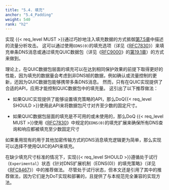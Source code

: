 ```yaml
---
title: "5.4. 填充"
anchor: "5.4_Padding"
weight: 540
rank: "h2"
---
```


实现 {{< req_level MUST >}}通过巧妙地注入填充数据的方式抵御[第7.5章]()中描述的流量分析攻击。
这可以通过使用`EDNS(0)`的填充选项（详见《[RFC7830]()》）来填充单条DNS消息或通过填充QUIC数据包（详见《[RFC9000]()》的[第19.1章]()）的方式来做到。

理论上，在QUIC数据包层面的填充可以在达到相同保护效果的前提下取得更好的性能，因为填充的数据量会考虑到非DNS帧的数据，例如确认或流量控制的更新，还因为QUIC数据包能够携带多条DNS消息。
然而，只有在QUIC实现提供了合适的API，应用才能控制QUIC数据包中的填充量。
这引出了以下推荐做法：

* 如果QUIC实现提供了能够设置填充策略的API，那么DoQ{{< req_level SHOULD >}}使用此API来将数据包尺寸对齐至少数的固定尺寸。

* 如果QUIC数据包层面的填充是不可用的或未使用的，那么DoQ {{< req_level MUST >}}使用《[RFC7830]()》中规定的`EDNS(0)`的填充扩展来确保所有DNS查询和响应都被填充至少数固定尺寸

如果重用现有的用于其他加密传输方式的DNS消息填充逻辑更为简单，那么实现可以选择不使用QUIC的API来填充。

在缺少填充尺寸标准的情况下，实现{{< req_level SHOULD >}}遵循处于试行（`Experimental`）状态《针对DNS扩展机制（EDNS(0)）的填充策略》（详见《[RFC8467]()》）中的推荐做法。
尽管处于试行状态，但本文还是引用了其中的推荐做法，因为它们是为DoT实现和部署的，且提供了与本规范完全兼容的实现方法。
